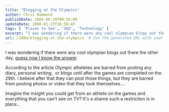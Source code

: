 ```yaml
---
title: "Blogging at the Olympics"
author: Chris Hammond
publishDate: 2004-08-20T09:56:00
updateDate: 2008-01-23T16:50:47
tags: [ 'Places to See', 'SEO', 'Technology' ]
excerpt: "I was wondering if there were any cool olympian blogs out there the other day, guess now I know the answer. According to the article Olympic atheletes are barred from posting any diary, personal writing,&nbsp; or blogs until after the games are completed on the 29th. I believe after that they can post those things, but they are barred from posting photos or video that they took themselves.... Imagine the insight you could get from an athlete on the games and everything that you can't see on TV? It's a shame such a restriction is in..."
url: /2004/blogging-at-the-olympics  # Use the generated URL with year
---
```

<P>I was wondering if there were any cool olympian blogs out there the other day, <A href="https://www.cnn.com/2004/TECH/internet/08/20/olympic.diaries.ap/index.html">guess now I know the answer</A>.</P> <P>According to the article Olympic atheletes are barred from posting any diary, personal writing,&nbsp; or blogs until after the games are completed on the 29th. I believe after that they can post those things, but they are barred from posting photos or video that they took themselves....</P> <P>Imagine the insight you could get from an athlete on the games and everything that you can't see on TV? It's a shame such a restriction is in place...</P>
